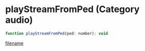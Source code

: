 # playStreamFromPed (Category audio)

```js
function playStreamFromPed(ped: number): void
```

[filename](playStreamFromPed_m.md ':include')